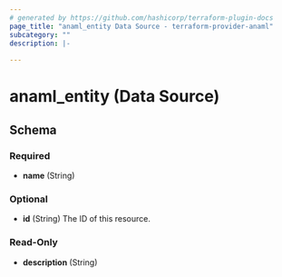 ```yaml
---
# generated by https://github.com/hashicorp/terraform-plugin-docs
page_title: "anaml_entity Data Source - terraform-provider-anaml"
subcategory: ""
description: |-
  
---
```


# anaml_entity (Data Source)





<!-- schema generated by tfplugindocs -->
## Schema

### Required

- **name** (String)

### Optional

- **id** (String) The ID of this resource.

### Read-Only

- **description** (String)


